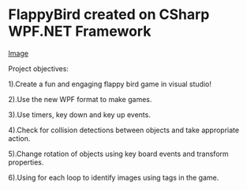 # FlappyBird created on CSharp WPF.NET Framework

[Image](https://user-images.githubusercontent.com/58393766/188265934-74c0c55c-e537-4296-a7c0-91736eb7d1a6.PNG)

Project objectives:

1).Create a fun and engaging flappy bird game in visual studio!

2).Use the new WPF format to make games.

3).Use timers, key down and key up events.

4).Check for collision detections between objects and take appropriate action.

5).Change rotation of objects using key board events and transform properties.

6).Using for each loop to identify images using tags in the game.
